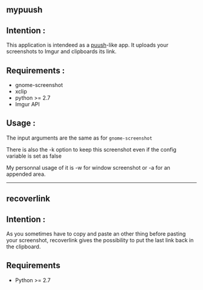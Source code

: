 mypuush
---

## Intention :

This application is intendeed as a [puush](http://puush.me/)-like app. It 
uploads your screenshots to Imgur and clipboards its link. 


## Requirements :

* gnome-screenshot
* xclip
* python >= 2.7
* Imgur API


## Usage :

The input arguments are the same as for `gnome-screenshot`

There is also the -k option to keep this screenshot even if the config variable is set as false

My personnal usage of it is -w for window screenshot or -a for an appended area.



--- 

recoverlink
---

## Intention :

As you sometimes have to copy and paste an other thing before pasting your screenshot,
recoverlink gives the possibility to put the last link back in the clipboard.

## Requirements

* Python >= 2.7


